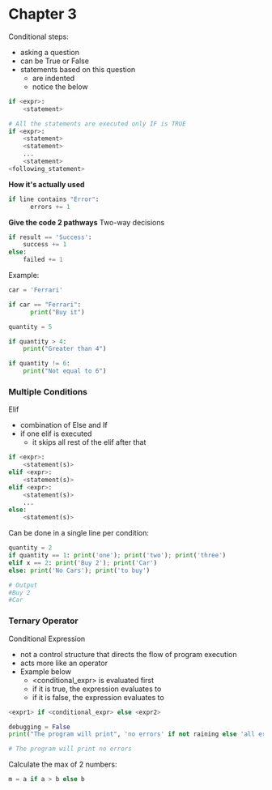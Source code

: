 # Chapter 3
Conditional steps:
- asking a question
- can be True or False
- statements based on this question
    - are indented
    - notice the <statement> below

```python
if <expr>:
    <statement>

# All the statements are executed only IF is TRUE
if <expr>:
    <statement>
    <statement>
    ...
    <statement>
<following_statement>
```



**How it's actually used**
```python
if line contains "Error": 
      errors += 1
```

**Give the code 2 pathways**
Two-way decisions
```python
if result == 'Success':
    success += 1
else:
    failed += 1
```

Example:
```python
car = 'Ferrari'

if car == "Ferrari": 
      print("Buy it")

quantity = 5

if quantity > 4:
    print("Greater than 4")

if quantity != 6:
    print("Not equal to 6")

```


### Multiple Conditions
Elif
- combination of Else and If
- if one elif is executed
    - it skips all rest of the elif after that

```python
if <expr>:
    <statement(s)>
elif <expr>:
    <statement(s)>
elif <expr>:
    <statement(s)>
    ...
else:
    <statement(s)>
```

Can be done in a single line per condition:
```python
quantity = 2
if quantity == 1: print('one'); print('two'); print('three')
elif x == 2: print('Buy 2'); print('Car')
else: print('No Cars'); print('to buy')

# Output
#Buy 2
#Car
```


### Ternary Operator
Conditional Expression
- not a control structure that directs the flow of program execution
- acts more like an operator
- Example below
    - <conditional_expr> is evaluated first
    - if it is true, the expression evaluates to <expr1>
    - if it is false, the expression evaluates to <expr2>

```python
<expr1> if <conditional_expr> else <expr2>
```

```python
debugging = False
print("The program will print", 'no errors' if not raining else 'all errors')

# The program will print no errors
```


Calculate the max of 2 numbers:
```python
m = a if a > b else b
```


